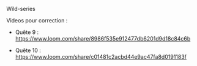 Wild-series

Videos pour correction : 

- Quête 9 : https://www.loom.com/share/8986f535e912477db6201d9d18c84c6b

- Quête 10 : https://www.loom.com/share/c01481c2acbd44e9ac47fa8d0191183f
